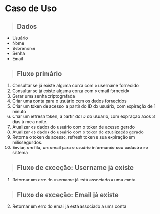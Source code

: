 # Caso de Uso

> ## Dados
* Usuário
* Nome
* Sobrenome
* Senha
* Email

> ## Fluxo primário
1. Consultar se já existe alguma conta com o username fornecido
2. Consultar se já existe alguma conta com o email fornecido
3. Gerar uma senha criptografada
4. Criar uma conta para o usuário com os dados fornecidos
5. Criar um token de acesso, a partir do ID do usuário, com expiração de 1 minuto
6. Criar um refresh token, a partir do ID do usuário, com expiração após 3 dias à meia noite.
7. Atualizar os dados do usuário com o token de acesso gerado
8. Atualizar os dados do usuário com o token de atualização gerado
9. Retorna o token de acesso, refresh token e sua expiração em milissegundos.
10. Enviar, em fila, um email para o usuário informando seu cadastro no sistema

> ## Fluxo de exceção: Username já existe 
1.  Retornar um erro do username já está associado a uma conta

> ## Fluxo de exceção: Email já existe 
2.  Retornar um erro do email já está associado a uma conta

